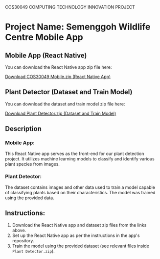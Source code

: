 
COS30049 COMPUTING TECHNOLOGY INNOVATION PROJECT

# Project Name: Semenggoh Wildlife Centre Mobile App

## Mobile App (React Native)

You can download the React Native app zip file here:

[Download COS30049 Mobile.zip (React Native App)](https://firebasestorage.googleapis.com/v0/b/test-9d9ca.firebasestorage.app/o/Mobile%2FCOS30049%20Mobile.zip?alt=media&token=44b6751b-eb05-4c37-a099-de0eac5fb370)

## Plant Detector (Dataset and Train Model)

You can download the dataset and train model zip file here:

[Download Plant Detector.zip (Dataset and Train Model)](https://firebasestorage.googleapis.com/v0/b/test-9d9ca.firebasestorage.app/o/Mobile%2FPlant%20Detector.zip?alt=media&token=646c01f3-abd6-489e-8a7e-383e50ba4ad0)

## Description

### Mobile App:
This React Native app serves as the front-end for our plant detection project. It utilizes machine learning models to classify and identify various plant species from images.

### Plant Detector:
The dataset contains images and other data used to train a model capable of classifying plants based on their characteristics. The model was trained using the provided data.

## Instructions:
1. Download the React Native app and dataset zip files from the links above.
2. Set up the React Native app as per the instructions in the app's repository.
3. Train the model using the provided dataset (see relevant files inside `Plant Detector.zip`).


